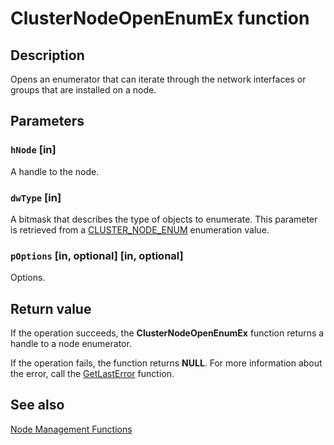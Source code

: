 # ClusterNodeOpenEnumEx function

## Description

Opens an enumerator that can iterate through the network interfaces or groups that are installed on a node.

## Parameters

### `hNode` [in]

A handle to the node.

### `dwType` [in]

A bitmask that describes the type of objects to enumerate. This parameter is retrieved from a
[CLUSTER_NODE_ENUM](https://learn.microsoft.com/previous-versions/windows/desktop/api/clusapi/ne-clusapi-cluster_node_enum) enumeration value.

### `pOptions` [in, optional] [in, optional]

Options.

## Return value

If the operation succeeds,
the **ClusterNodeOpenEnumEx** function returns a handle to a node
enumerator.

If the operation fails, the function returns **NULL**. For more information about the
error, call the [GetLastError](https://learn.microsoft.com/windows/desktop/api/errhandlingapi/nf-errhandlingapi-getlasterror) function.

## See also

[Node Management Functions](https://learn.microsoft.com/previous-versions/windows/desktop/mscs/node-management-functions)